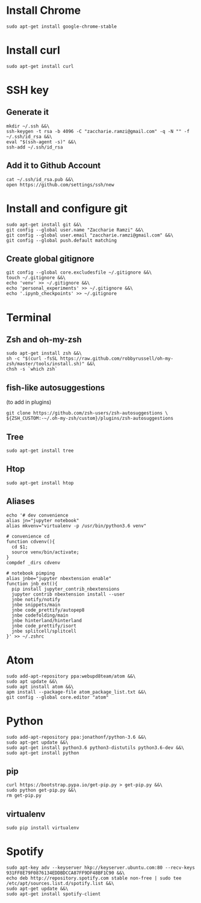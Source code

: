 # Install Chrome
```
sudo apt-get install google-chrome-stable
```

# Install curl
```
sudo apt-get install curl
```

# SSH key
## Generate it
```
mkdir ~/.ssh &&\
ssh-keygen -t rsa -b 4096 -C "zaccharie.ramzi@gmail.com" -q -N "" -f ~/.ssh/id_rsa &&\
eval "$(ssh-agent -s)" &&\
ssh-add ~/.ssh/id_rsa
```

## Add it to Github Account
```
cat ~/.ssh/id_rsa.pub &&\
open https://github.com/settings/ssh/new
```

# Install and configure git
```
sudo apt-get install git &&\
git config --global user.name "Zaccharie Ramzi" &&\
git config --global user.email "zaccharie.ramzi@gmail.com" &&\
git config --global push.default matching
```

## Create global gitignore
```
git config --global core.excludesfile ~/.gitignore &&\
touch ~/.gitignore &&\
echo 'venv' >> ~/.gitignore &&\
echo 'personal_experiments' >> ~/.gitignore &&\
echo '.ipynb_checkpoints' >> ~/.gitignore
```

# Terminal
## Zsh and oh-my-zsh
```
sudo apt-get install zsh &&\
sh -c "$(curl -fsSL https://raw.github.com/robbyrussell/oh-my-zsh/master/tools/install.sh)" &&\
chsh -s `which zsh`
```

## fish-like autosuggestions
(to add in plugins)
```
git clone https://github.com/zsh-users/zsh-autosuggestions \ ${ZSH_CUSTOM:-~/.oh-my-zsh/custom}/plugins/zsh-autosuggestions
```

## Tree
```
sudo apt-get install tree
```

## Htop
```
sudo apt-get install htop
```

## Aliases
```
echo '# dev convenience
alias jn="jupyter notebook"
alias mkvenv="virtualenv -p /usr/bin/python3.6 venv"

# convenience cd
function cdvenv(){
  cd $1;
  source venv/bin/activate;
}
compdef _dirs cdvenv

# notebook pimping
alias jnbe="jupyter nbextension enable"
function jnb_ext(){
  pip install jupyter_contrib_nbextensions
  jupyter contrib nbextension install --user
  jnbe notify/notify
  jnbe snippets/main
  jnbe code_prettify/autopep8
  jnbe codefolding/main
  jnbe hinterland/hinterland
  jnbe code_prettify/isort
  jnbe splitcell/splitcell
}' >> ~/.zshrc
```

# Atom
```
sudo add-apt-repository ppa:webupd8team/atom &&\
sudo apt update &&\
sudo apt install atom &&\
apm install --package-file atom_package_list.txt &&\
git config --global core.editor "atom"
```

# Python
```
sudo add-apt-repository ppa:jonathonf/python-3.6 &&\
sudo apt-get update &&\
sudo apt-get install python3.6 python3-distutils python3.6-dev &&\
sudo apt-get install python
```

## pip
```
curl https://bootstrap.pypa.io/get-pip.py > get-pip.py &&\
sudo python get-pip.py &&\
rm get-pip.py
```

## virtualenv
```
sudo pip install virtualenv
```

# Spotify
```
sudo apt-key adv --keyserver hkp://keyserver.ubuntu.com:80 --recv-keys 931FF8E79F0876134EDDBDCCA87FF9DF48BF1C90 &&\
echo deb http://repository.spotify.com stable non-free | sudo tee /etc/apt/sources.list.d/spotify.list &&\
sudo apt-get update &&\
sudo apt-get install spotify-client
```
